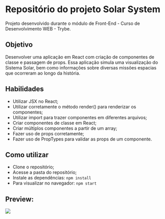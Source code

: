 # Repositório do projeto Solar System

Projeto desenvolvido durante o módulo de Front-End - Curso de Desenvolvimento WEB - Trybe.

## Objetivo

Desenvolver uma aplicação em React com criação de componentes de classe e passagem de props. Essa aplicação simula uma visualização do Sistema Solar, bem como informações sobre diversas missões espacias que ocorreram ao longo da história.

## Habilidades

* Utilizar JSX no React;
* Utilizar corretamente o método render() para renderizar os componentes;
* Utilizar import para trazer componentes em diferentes arquivos;
* Criar componentes de classe em React;
* Criar múltiplos componentes a partir de um array;
* Fazer uso de props corretamente;
* Fazer uso de PropTypes para validar as props de um componente.

## Como utilizar

* Clone o repositório;
* Acesse a pasta do repositório;
* Instale as dependências:
`npm install`
* Para visualizar no navegador:
`npm start`

## Preview:

![](public/Projeto_Sistema_Solar.gif)
